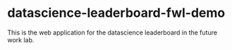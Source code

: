 # datascience-leaderboard-fwl-demo

This is the web application for the datascience leaderboard in the future work lab.